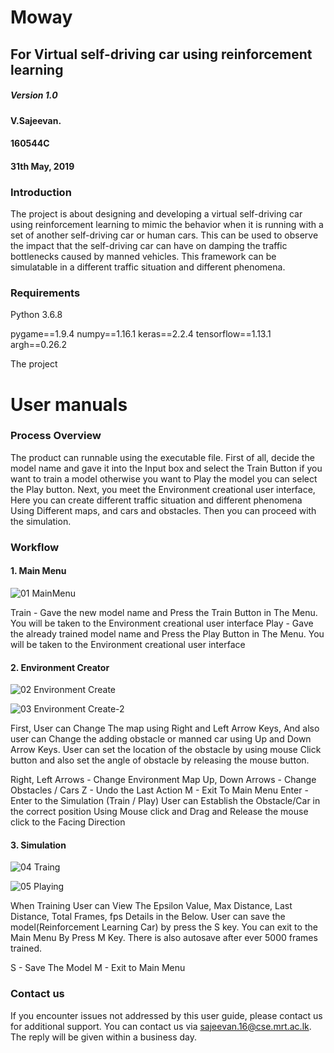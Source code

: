 # Moway

## For Virtual self-driving car using reinforcement learning

##### Version 1.0

#### V.Sajeevan.

#### 160544C

#### 31th May, 2019


### Introduction

The project is about designing and developing a virtual self-driving car using
reinforcement learning to mimic the behavior when it is running with a set of another
self-driving car or human cars. This can be used to observe the impact that the
self-driving car can have on damping the traffic bottlenecks caused by manned vehicles.
This framework can be simulatable in a different traffic situation and different
phenomena.

### Requirements

Python 3.6.8

pygame==1.9.4
numpy==1.16.1
keras==2.2.4
tensorflow==1.13.1
argh==0.26.2

The project

# User manuals

### Process Overview

The product can runnable using the executable file. First of all, decide the model name
and gave it into the Input box and select the Train Button if you want to train a model
otherwise you want to Play the model you can select the Play button. Next, you meet the
Environment creational user interface, Here you can create different traffic situation and
different phenomena Using Different maps, and cars and obstacles. Then you can
proceed with the simulation.

### Workflow

#### 1. Main Menu

![01  MainMenu](https://user-images.githubusercontent.com/37554141/58656630-4d50e600-833a-11e9-9918-c3c17e4c6177.png)

Train - Gave the new model name and Press the Train Button in The Menu. You
will be taken to the Environment creational user interface
Play - Gave the already trained model name and Press the Play Button in The
Menu. You will be taken to the Environment creational user interface

#### 2. Environment Creator

![02  Environment Create](https://user-images.githubusercontent.com/37554141/58656664-593ca800-833a-11e9-900a-b7af21bbb2d2.png)


![03  Environment Create-2](https://user-images.githubusercontent.com/37554141/58656672-5b9f0200-833a-11e9-9986-f50c40f0aef4.png)

First, User can Change The map using Right and Left Arrow Keys, And also user
can Change the adding obstacle or manned car using Up and Down Arrow Keys.
User can set the location of the obstacle by using mouse Click button and also set
the angle of obstacle by releasing the mouse button.

Right, Left Arrows     -     Change Environment Map
Up, Down Arrows     -     Change Obstacles / Cars
Z     -     Undo the Last Action
M     -     Exit To Main Menu
Enter     -     Enter to the Simulation (Train / Play)
User can Establish the Obstacle/Car in the correct position Using Mouse click
and Drag and Release the mouse click to the Facing Direction

#### 3. Simulation

![04  Traing](https://user-images.githubusercontent.com/37554141/58656683-5e99f280-833a-11e9-83c9-9ea54548acb8.png)


![05  Playing](https://user-images.githubusercontent.com/37554141/58656689-6194e300-833a-11e9-8ffa-163e52615e6a.png)


When Training User can View The Epsilon Value, Max Distance, Last Distance,
Total Frames, fps Details in the Below. User can save the model(Reinforcement
Learning Car) by press the S key. You can exit to the Main Menu By Press M Key.
There is also autosave after ever 5000 frames trained.

S     -     Save The Model
M     -     Exit to Main Menu

### Contact us

If you encounter issues not addressed by this user guide, please contact us for additional
support. You can contact us via ​sajeevan.16@cse.mrt.ac.lk​. The reply will be given within a
business day.


